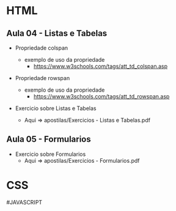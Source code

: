 # HTML
## Aula 04 - Listas e Tabelas
* Propriedade colspan    
    * exemplo de uso da propriedade
        * https://www.w3schools.com/tags/att_td_colspan.asp
* Propriedade rowspan
    * exemplo de uso da propriedade
        * https://www.w3schools.com/tags/att_td_rowspan.asp
    
* Exercicio sobre Listas e Tabelas
    * Aqui => apostilas/Exercicios - Listas e Tabelas.pdf
    
## Aula 05 - Formularios
* Exercicio sobre Formularios
    * Aqui => apostilas/Exercicios - Formularios.pdf
    
# CSS 

#JAVASCRIPT


